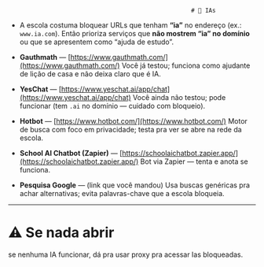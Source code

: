 

                                                        # 🤖 IAs
* A escola costuma bloquear URLs que tenham **“ia”** no endereço (ex.: `www.ia.com`).
  Então prioriza serviços que **não mostrem “ia” no domínio** ou que se apresentem como “ajuda de estudo”.

* **Gauthmath** — [https://www.gauthmath.com/](https://www.gauthmath.com/)
  Você já testou; funciona como ajudante de lição de casa e não deixa claro que é IA.

* **YesChat** — [https://www.yeschat.ai/app/chat](https://www.yeschat.ai/app/chat)
  Você ainda não testou; pode funcionar (tem `.ai` no domínio — cuidado com bloqueio).

* **Hotbot** — [https://www.hotbot.com/](https://www.hotbot.com/)
  Motor de busca com foco em privacidade; testa pra ver se abre na rede da escola.

* **School AI Chatbot (Zapier)** — [https://schoolaichatbot.zapier.app/](https://schoolaichatbot.zapier.app/)
  Bot via Zapier — tenta e anota se funciona.

* **Pesquisa Google** — (link que você mandou)
  Usa buscas genéricas pra achar alternativas; evita palavras-chave que a escola bloqueia.

---

# ⚠️ Se nada abrir
se nenhuma IA funcionar, dá pra usar proxy pra acessar Ias bloqueadas.
